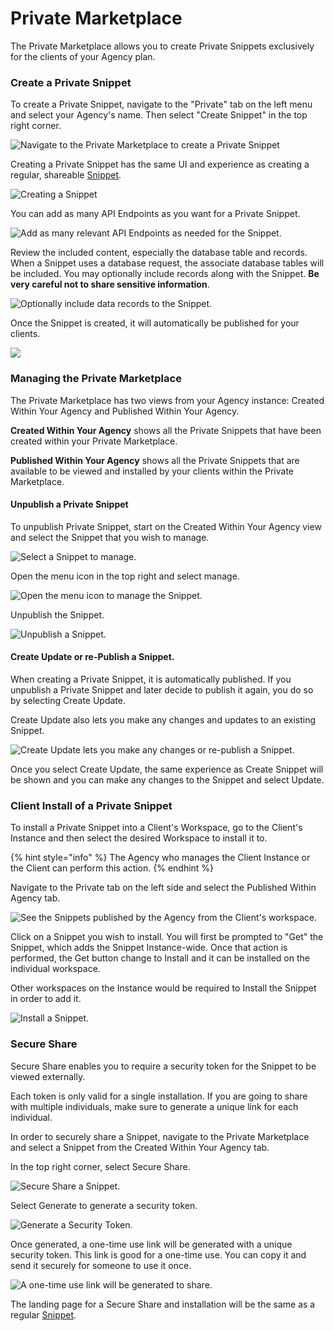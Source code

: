 # Private Marketplace

The Private Marketplace allows you to create Private Snippets exclusively for the clients of your Agency plan.&#x20;

### Create a Private Snippet

To create a Private Snippet, navigate to the "Private" tab on the left menu and select your Agency's name. Then select "Create Snippet" in the top right corner.

![Navigate to the Private Marketplace to create a Private Snippet](<../../.gitbook/assets/CleanShot 2022-03-22 at 16.04.18.png>)

Creating a Private Snippet has the same UI and experience as creating a regular, shareable [Snippet](broken-reference).

![Creating a Snippet](<../../.gitbook/assets/CleanShot 2022-03-22 at 16.31.00.png>)

You can add as many API Endpoints as you want for a Private Snippet.

![Add as many relevant API Endpoints as needed for the Snippet.](<../../.gitbook/assets/CleanShot 2022-03-22 at 16.33.52.png>)

Review the included content, especially the database table and records. When a Snippet uses a database request, the associate database tables will be included. You may optionally include records along with the Snippet. **Be very careful not to share sensitive information**.

![Optionally include data records to the Snippet.](<../../.gitbook/assets/CleanShot 2022-03-22 at 16.35.09.png>)

Once the Snippet is created, it will automatically be published for your clients.

![](<../../.gitbook/assets/CleanShot 2022-03-22 at 16.37.44.png>)

### Managing the Private Marketplace

The Private Marketplace has two views from your Agency instance: Created Within Your Agency and Published Within Your Agency.

**Created Within Your Agency** shows all the Private Snippets that have been created within your Private Marketplace.

**Published Within Your Agency** shows all the Private Snippets that are available to be viewed and installed by your clients within the Private Marketplace.

#### Unpublish a Private Snippet

To unpublish Private Snippet, start on the Created Within Your Agency view and select the Snippet that you wish to manage.

![Select a Snippet to manage.](<../../.gitbook/assets/CleanShot 2022-03-22 at 16.43.05.png>)

Open the menu icon in the top right and select manage.

![Open the menu icon to manage the Snippet.](<../../.gitbook/assets/CleanShot 2022-03-22 at 16.43.55.png>)

Unpublish the Snippet.

![Unpublish a Snippet.](<../../.gitbook/assets/CleanShot 2022-03-22 at 16.45.07.png>)

#### Create Update or re-Publish a Snippet.

When creating a Private Snippet, it is automatically published. If you unpublish a Private Snippet and later decide to publish it again, you do so by selecting Create Update.

Create Update also lets you make any changes and updates to an existing Snippet.

![Create Update lets you make any changes or re-publish a Snippet.](<../../.gitbook/assets/CleanShot 2022-03-22 at 16.48.06.png>)

Once you select Create Update, the same experience as Create Snippet will be shown and you can make any changes to the Snippet and select Update.

### Client Install of a Private Snippet

To install a Private Snippet into a Client's Workspace, go to the Client's Instance and then select the desired Workspace to install it to.

{% hint style="info" %}
The Agency who manages the Client Instance or the Client can perform this action.
{% endhint %}

Navigate to the Private tab on the left side and select the Published Within Agency tab.

![See the Snippets published by the Agency from the Client's workspace.](<../../.gitbook/assets/CleanShot 2022-03-22 at 17.07.58.png>)

Click on a Snippet you wish to install. You will first be prompted to "Get" the Snippet, which adds the Snippet Instance-wide. Once that action is performed, the Get button change to Install and it can be installed on the individual workspace.&#x20;

Other workspaces on the Instance would be required to Install the Snippet in order to add it.

![Install a Snippet.](<../../.gitbook/assets/CleanShot 2022-03-22 at 17.09.28.png>)



### Secure Share

Secure Share enables you to require a security token for the Snippet to be viewed externally.&#x20;

Each token is only valid for a single installation. If you are going to share with multiple individuals, make sure to generate a unique link for each individual.

In order to securely share a Snippet, navigate to the Private Marketplace and select a Snippet from the Created Within Your Agency tab.

In the top right corner, select Secure Share.

![Secure Share a Snippet.](<../../.gitbook/assets/CleanShot 2022-03-22 at 17.23.15.png>)

Select Generate to generate a security token.

![Generate a Security Token.](<../../.gitbook/assets/CleanShot 2022-03-22 at 17.25.15.png>)

Once generated, a one-time use link will be generated with a unique security token. This link is good for a one-time use. You can copy it and send it securely for someone to use it once.

![A one-time use link will be generated to share.](<../../.gitbook/assets/CleanShot 2022-03-22 at 17.26.41.png>)

The landing page for a Secure Share and installation will be the same as a regular [Snippet](broken-reference).

